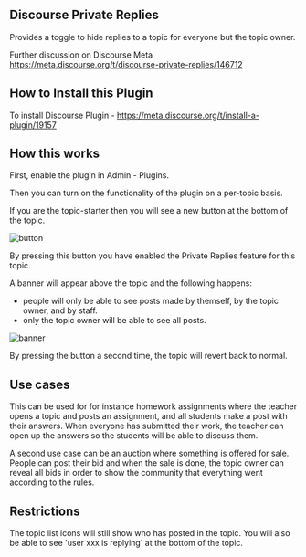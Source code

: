## Discourse Private Replies

Provides a toggle to hide replies to a topic for everyone but the topic owner.

Further discussion on Discourse Meta https://meta.discourse.org/t/discourse-private-replies/146712

## How to Install this Plugin

To install Discourse Plugin - https://meta.discourse.org/t/install-a-plugin/19157

## How this works

First, enable the plugin in Admin - Plugins.

Then you can turn on the functionality of the plugin on a per-topic basis.

If you are the topic-starter then you will see a new button at the bottom of the topic.

![button](https://raw.githubusercontent.com/discoursehosting/discourse-private-replies/master/screenshots/button.png)

By pressing this button you have enabled the Private Replies feature for this topic.

A banner will appear above the topic and the following happens:

- people will only be able to see posts made by themself, by the topic owner, and by staff.
- only the topic owner will be able to see all posts.

![banner](https://raw.githubusercontent.com/discoursehosting/discourse-private-replies/master/screenshots/banner.png)

By pressing the button a second time, the topic will revert back to normal.

## Use cases

This can be used for for instance homework assignments where the teacher opens a topic and posts an assignment, 
and all students make a post with their answers. When everyone has submitted their work, the teacher can open up
the answers so the students will be able to discuss them.

A second use case can be an auction where something is offered for sale. People can post their bid and when the
sale is done, the topic owner can reveal all bids in order to show the community that everything went according to the rules.

## Restrictions

The topic list icons will still show who has posted in the topic. 
You will also be able to see 'user xxx is replying' at the bottom of the topic.


